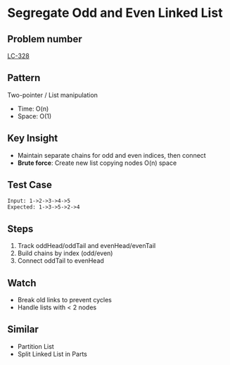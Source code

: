 # Segregate Odd and Even Linked List

## Problem number

[LC-328](https://leetcode.com/problems/odd-even-linked-list)

## Pattern

Two-pointer / List manipulation

- Time: O(n)
- Space: O(1)

## Key Insight

- Maintain separate chains for odd and even indices, then connect
- **Brute force**: Create new list copying nodes O(n) space

## Test Case

```
Input: 1->2->3->4->5
Expected: 1->3->5->2->4
```

## Steps

1. Track oddHead/oddTail and evenHead/evenTail
2. Build chains by index (odd/even)
3. Connect oddTail to evenHead

## Watch

- Break old links to prevent cycles
- Handle lists with < 2 nodes

## Similar

- Partition List
- Split Linked List in Parts
